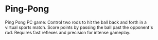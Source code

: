 # Ping-Pong
Ping Pong PC game: Control two rods to hit the ball back and forth in a virtual sports match. Score points by passing the ball past the opponent's rod. Requires fast reflexes and precision for intense gameplay.

<img src="https://i.ibb.co/Ks4fgmn/Screenshot-2023-07-25-at-10-45-18-AM.png" alt="" border="0" />

<img src="https://i.ibb.co/Ks4fgmn/Screenshot-2023-07-25-at-10-45-18-AM.png" alt="" border="0" />

<img src="https://i.ibb.co/HxKLMSj/Screenshot-2023-07-25-at-10-46-17-AM.png" alt="" border="0" />

